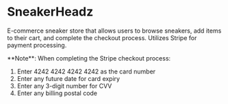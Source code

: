 # SneakerHeadz

E-commerce sneaker store that allows users to browse sneakers, add items to their cart, and complete the checkout process. Utilizes Stripe for payment processing.

\*\*Note\*\*: When completing the Stripe checkout process:

1. Enter 4242 4242 4242 4242 as the card number
2. Enter any future date for card expiry
3. Enter any 3-digit number for CVV
4. Enter any billing postal code
